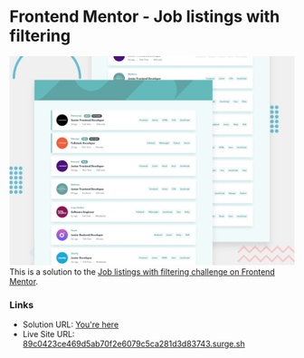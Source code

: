 # Frontend Mentor - Job listings with filtering

![Design preview for the Job listings with filtering coding challenge](./desktop-preview.jpg)
This is a solution to the [Job listings with filtering challenge on Frontend Mentor](https://www.frontendmentor.io/challenges/job-listings-with-filtering-ivstIPCt).

### Links

- Solution URL: [You're here](https://github.com/xphstos/fe-job-listings-with-filtering)
- Live Site URL: [89c0423ce469d5ab70f2e6079c5ca281d3d83743.surge.sh](https://89c0423ce469d5ab70f2e6079c5ca281d3d83743.surge.sh)
